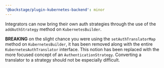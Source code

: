 ```yaml
---
'@backstage/plugin-kubernetes-backend': minor
---
```


Integrators can now bring their own auth strategies through the use of the `addAuthStrategy` method on `KubernetesBuilder`.

**BREAKING** on the slight chance you were using the `setAuthTranslatorMap` method on `KubernetesBuilder`, it has been removed along with the entire `KubernetesAuthTranslator` interface. This notion has been replaced with the more focused concept of an `AuthenticationStrategy`. Converting a translator to a strategy should not be especially difficult.
